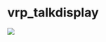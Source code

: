 # vrp_talkdisplay

![](https://cdn.discordapp.com/attachments/761876407332634624/795942231810375699/unknown.png)
